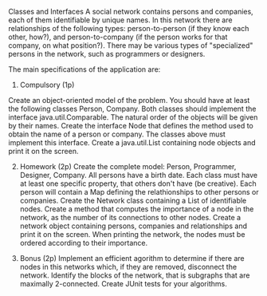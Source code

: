 Classes and Interfaces
A social network contains persons and companies, each of them identifiable by unique names.
In this network there are relationships of the following types: person-to-person (if they know each other, how?), and person-to-company (if the person works for that company, on what position?).
There may be various types of "specialized" persons in the network, such as programmers or designers.

The main specifications of the application are:

1. Compulsory (1p)

Create an object-oriented model of the problem. You should have at least the following classes Person, Company.
Both classes should implement the interface java.util.Comparable. The natural order of the objects will be given by their names.
Create the interface Node that defines the method used to obtain the name of a person or company. The classes above must implement this interface.
Create a java.util.List containing node objects and print it on the screen.

2. Homework (2p)
Create the complete model: Person, Programmer, Designer, Company. All persons have a birth date. Each class must have at least one specific property, that others don't have (be creative).
Each person will contain a Map defining the relathionships to other persons or companies.
Create the Network class containing a List of identifiable nodes.
Create a method that computes the importance of a node in the network, as the number of its connections to other nodes.
Create a network object containing persons, companies and relationships and print it on the screen. When printing the network, the nodes must be ordered according to their importance.

3. Bonus (2p)
Implement an efficient agorithm to determine if there are nodes in this networks which, if they are removed, disconnect the network.
Identify the blocks of the network, that is subgraphs that are maximally 2-connected.
Create JUnit tests for your algorithms.